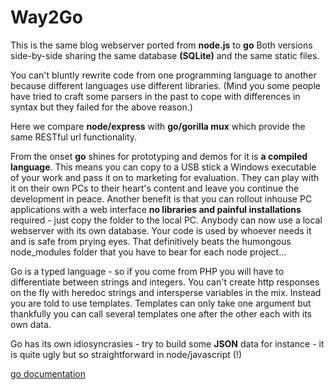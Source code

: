 # Way2Go

This is the same blog webserver ported from **node.js** to **go** Both versions side-by-side sharing the same database **(SQLite)** and the same static files.

You can't bluntly rewrite code from one programming language to another because different languages use different libraries. (Mind you some people have tried to craft some parsers in the past to cope with differences in syntax but they failed for the above reason.)

Here we compare **node/express** with **go/gorilla mux** which provide the same RESTful url functionality.

From the onset **go** shines for prototyping and demos for it is **a compiled language**. This means you can copy to a USB stick a Windows executable of your work and pass it on to marketing for evaluation. They can play with it on their own PCs to their heart's content and leave you continue the development in peace. Another benefit is that you can rollout inhouse PC applications with a web interface **no libraries and painful installations** required - just copy the folder to the local PC. Anybody can now use a local webserver with its own database. Your code is used by whoever needs it and is safe from prying eyes.
That definitively beats the humongous node_modules folder that you have to bear for each node project...

Go is a typed language - so if you come from PHP you will have to differentiate between strings and integers. You can't create http responses on the fly with heredoc strings and intersperse variables in the mix. Instead you are told to use templates. Templates can only take one argument but thankfully you can call several templates one after the other each with its own data.

Go has its own idiosyncrasies - try to build some **JSON** data for instance - it is quite ugly but so straightforward in node/javascript (!)

[go documentation](go.md)

